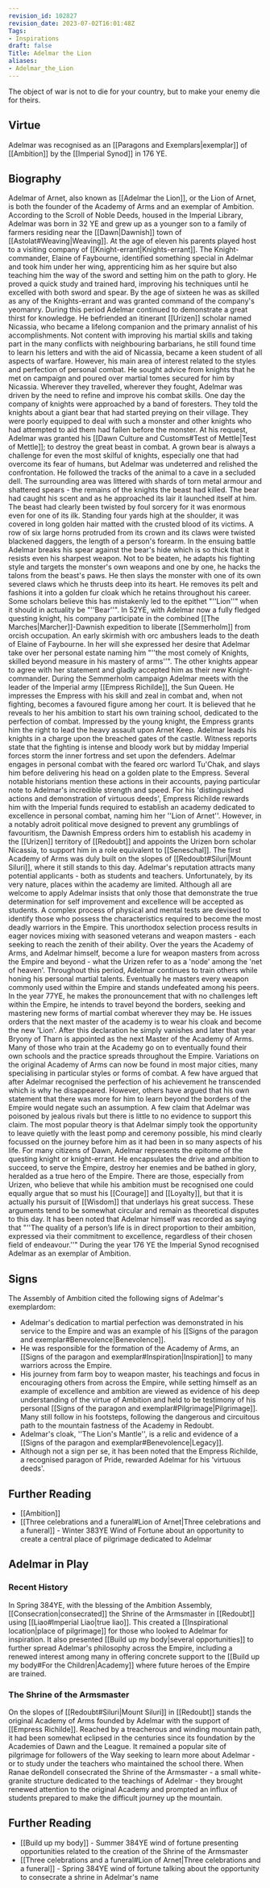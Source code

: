 ```yaml
---
revision_id: 102827
revision_date: 2023-07-02T16:01:48Z
Tags:
- Inspirations
draft: false
Title: Adelmar the Lion
aliases:
- Adelmar_the_Lion
---
```

The object of war is not to die for your country, but to make your enemy die for theirs.
## Virtue
Adelmar was recognised as an [[Paragons and Exemplars|exemplar]] of [[Ambition]] by the [[Imperial Synod]] in 176 YE. 
## Biography
Adelmar of Arnet, also known as [[Adelmar the Lion]], or the Lion of Arnet, is both the founder of the Academy of Arms and an exemplar of Ambition.
According to the Scroll of Noble Deeds, housed in the Imperial Library, Adelmar was born in 32 YE and grew up as a younger son to a family of farmers residing near the [[Dawn|Dawnish]] town of [[Astolat#Weaving|Weaving]]. 
At the age of eleven his parents played host to a visiting company of [[Knight-errant|Knights-errant]]. The Knight-commander, Elaine of Faybourne, identified something special in Adelmar and took him under her wing, apprenticing him as her squire but also teaching him the way of the sword and setting him on the path to glory. He proved a quick study and trained hard, improving his techniques until he excelled with both sword and spear. By the age of sixteen he was as skilled as any of the Knights-errant and was granted command of the company's yeomanry.
During this period Adelmar continued to demonstrate a great thirst for knowledge. He befriended an itinerant [[Urizen]] scholar named Nicassia, who became a lifelong companion and the primary annalist of his accomplishments. Not content with improving his martial skills and taking part in the many conflicts with neighbouring barbarians, he still found time to learn his letters and with the aid of Nicassia, became a keen student of all aspects of warfare. However, his main area of interest related to the styles and perfection of personal combat. He sought advice from knights that he met on campaign and poured over martial tomes secured for him by Nicassia. Wherever they travelled, wherever they fought, Adelmar was driven by the need to refine and improve his combat skills.
One day the company of knights were approached by a band of foresters. They told the knights about a giant bear that had started preying on their village. They were poorly equipped to deal with such a monster and other knights who had attempted to aid them had fallen before the monster. At his request, Adelmar was granted his [[Dawn Culture and Customs#Test of Mettle|Test of Mettle]]; to destroy the great beast in combat. A grown bear is always a challenge for even the most skilful of knights, especially one that had overcome its fear of humans, but Adelmar was undeterred and relished the confrontation. He followed the tracks of the animal to a cave in a secluded dell. The surrounding area was littered with shards of torn metal armour and shattered spears - the remains of the knights the beast had killed. The bear had caught his scent and as he approached its lair it launched itself at him. The beast had clearly been twisted by foul sorcery for it was enormous even for one of its ilk. Standing four yards high at the shoulder, it was covered in long golden hair matted with the crusted blood of its victims. A row of six large horns protruded from its crown and its claws were twisted blackened daggers, the length of a person's forearm. In the ensuing battle Adelmar breaks his spear against the bear's hide which is so thick that it resists even his sharpest weapon. Not to be beaten, he adapts his fighting style and targets the monster's own weapons and one by one, he hacks the talons from the beast's paws. He then slays the monster with one of its own severed claws which he thrusts deep into its heart. He removes its pelt and fashions it into a golden fur cloak which he retains throughout his career. Some scholars believe this has mistakenly led to the epithet "''Lion''" when it should in actuality be "''Bear''".
In 52YE, with Adelmar now a fully fledged questing knight, his company participate in the combined [[The Marches|Marcher]]-Dawnish expedition to liberate [[Semmerholm]] from orcish occupation. An early skirmish with orc ambushers leads to the death of Elaine of Faybourne. In her will she expressed her desire that Adelmar take over her personal estate naming him "''the most comely of Knights, skilled beyond measure in his mastery of arms''". The other knights appear to agree with her statement and gladly accepted him as their new Knight-commander. 
During the Semmerholm campaign Adelmar meets with the leader of the Imperial army [[Empress Richilde]], the Sun Queen. He impresses the Empress with his skill and zeal in combat and, when not fighting, becomes a favoured figure among her court. It is believed that he reveals to her his ambition to start his own training school, dedicated to the perfection of combat. Impressed by the young knight, the Empress grants him the right to lead the heavy assault upon Arnet Keep.
Adelmar leads his knights in a charge upon the breached gates of the castle. Witness reports state that the fighting is intense and bloody work but by midday Imperial forces storm the inner fortress and set upon the defenders. Adelmar engages in personal combat with the feared orc warlord Tu'Chak, and slays him before delivering his head on a golden plate to the Empress. Several notable historians mention these actions in their accounts, paying particular note to Adelmar's incredible strength and speed. For his 'distinguished actions and demonstration of virtuous deeds', Empress Richilde rewards him with the Imperial funds required to establish an academy dedicated to excellence in personal combat, naming him her ''Lion of Arnet''. 
However, in a notably adroit political move designed to prevent any grumblings of favouritism, the Dawnish Empress orders him to establish his academy in the [[Urizen]] territory of [[Redoubt]] and appoints the Urizen born scholar Nicassia, to support him in a role equivalent to [[Seneschal]]. The first Academy of Arms was duly built on the slopes of [[Redoubt#Siluri|Mount Siluri]], where it still stands to this day.
Adelmar's reputation attracts many potential applicants - both as students and teachers. Unfortunately, by its very nature, places within the academy are limited. Although all are welcome to apply Adelmar insists that only those that demonstrate the true determination for self improvement and excellence will be accepted as students. A complex process of physical and mental tests are devised to identify those who possess the characteristics required to become the most deadly warriors in the Empire. This unorthodox selection process results in eager novices mixing with seasoned veterans and weapon masters - each seeking to reach the zenith of their ability. 
Over the years the Academy of Arms, and Adelmar himself, become a lure for weapon masters from across the Empire and beyond - what the Urizen refer to as a 'node' among the 'net of heaven'. Throughout this period, Adelmar continues to train others while honing his personal martial talents. Eventually he masters every weapon commonly used within the Empire and stands undefeated among his peers. In the year 77YE, he makes the pronouncement that with no challenges left within the Empire, he intends to travel beyond the borders, seeking and mastering new forms of martial combat wherever they may be. He issues orders that the next master of the academy is to wear his cloak and become the new 'Lion'. After this declaration he simply vanishes and later that year Bryony of Tharn is appointed as the next Master of the Academy of Arms. 
Many of those who train at the Academy go on to eventually found their own schools and the practice spreads throughout the Empire. Variations on the original Academy of Arms can now be found in most major cities, many specialising in particular styles or forms of combat.
A few have argued that after Adelmar recognised the perfection of his achievement he transcended which is why he disappeared. However, others have argued that his own statement that there was more for him to learn beyond the borders of the Empire would negate such an assumption. A few claim that Adelmar was poisoned by jealous rivals but there is little to no evidence to support this claim. The most popular theory is that Adelmar simply took the opportunity to leave quietly with the least pomp and ceremony possible, his mind clearly focussed on the journey before him as it had been in so many aspects of his life.
For many citizens of Dawn, Adelmar represents the epitome of the questing knight or knight-errant. He encapsulates the drive and ambition to succeed, to serve the Empire, destroy her enemies and be bathed in glory, heralded as a true hero of the Empire.
There are those, especially from Urizen, who believe that while his ambition must be recognised one could equally argue that so must his [[Courage]] and [[Loyalty]], but that it is actually his pursuit of [[Wisdom]] that underlays his great success. These arguments tend to be somewhat circular and remain as theoretical disputes to this day.
It has been noted that Adelmar himself was recorded as saying that "''The quality of a person’s life is in direct proportion to their ambition, expressed via their commitment to excellence, regardless of their chosen field of endeavour.''"
During the year 176 YE the Imperial Synod recognised Adelmar as an exemplar of Ambition.
## Signs
The Assembly of Ambition cited the following signs of Adelmar's exemplardom:
* Adelmar's dedication to martial perfection was demonstrated in his service to the Empire and was an example of his [[Signs of the paragon and exemplar#Benevolence|Benevolence]].
* He was responsible for the formation of the Academy of Arms, an [[Signs of the paragon and exemplar#Inspiration|Inspiration]] to many warriors across the Empire.
* His journey from farm boy to weapon master, his teachings and focus in encouraging others from across the Empire, while setting himself as an example of excellence and ambition are viewed as evidence of his deep understanding of the virtue of Ambition and held to be testimony of his personal [[Signs of the paragon and exemplar#Pilgrimage|Pilgrimage]]. Many still follow in his footsteps, following the dangerous and circuitous path to the mountain fastness of the Academy in Redoubt.
* Adelmar's cloak, ''The Lion's Mantle'', is a relic and evidence of a [[Signs of the paragon and exemplar#Benevolence|Legacy]].
* Although not a sign per se, it has been noted that the Empress Richilde, a recognised paragon of Pride, rewarded Adelmar for his 'virtuous deeds'.
## Further Reading
* [[Ambition]]
* [[Three celebrations and a funeral#Lion of Arnet|Three celebrations and a funeral]] - Winter 383YE Wind of Fortune about an opportunity to create a central place of pilgrimage dedicated to Adelmar
## Adelmar in Play
### Recent History
In Spring 384YE, with the blessing of the Ambition Assembly, [[Consecration|consecrated]] the Shrine of the Armsmaster in [[Redoubt]] using [[Liao#Imperial Liao|true liao]]. This created a [[Inspirational location|place of pilgrimage]] for those who looked to Adelmar for inspiration. It also presented [[Build up my body|several opportunities]] to further spread Adelmar's philosophy across the Empire, including a renewed interest among many in offering concrete support to the [[Build up my body#For the Children|Academy]] where future heroes of the Empire are trained.
### The Shrine of the Armsmaster
On the slopes of [[Redoubt#Siluri|Mount Siluri]] in [[Redoubt]] stands the original Academy of Arms founded by Adelmar with the support of [[Empress Richilde]]. Reached by a treacherous and winding mountain path, it had been somewhat eclipsed in the centuries since its foundation by the Academies of Dawn and the League. It remained a popular site of pilgrimage for followers of the Way seeking to learn more about Adelmar - or to study under the teachers who maintained the school there.
When Ranae deRondell consecrated the Shrine of the Armsmaster - a small white-granite structure dedicated to the teachings of Adelmar - they brought renewed attention to the original Academy and prompted an influx of students prepared to make the difficult journey up the mountain.
## Further Reading
* [[Build up my body]] - Summer 384YE wind of fortune presenting opportunities related to the creation of the Shrine of the Armsmaster
* [[Three celebrations and a funeral#Lion of Arnet|Three celebrations and a funeral]] - Spring 384YE wind of fortune talking about the opportunity to consecrate a shrine in Adelmar's name